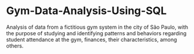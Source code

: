 # Gym-Data-Analysis-Using-SQL
Analysis of data from a fictitious gym system in the city of São Paulo, with the purpose of studying and identifying patterns and behaviors regarding student attendance at the gym, finances, their characteristics, among others.
